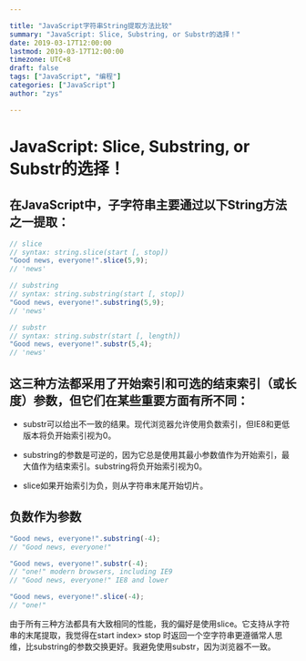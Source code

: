 ```yaml
---

title: "JavaScript字符串String提取方法比较"
summary: "JavaScript: Slice, Substring, or Substr的选择！"
date: 2019-03-17T12:00:00
lastmod: 2019-03-17T12:00:00
timezone: UTC+8
draft: false
tags: ["JavaScript", "编程"]
categories: ["JavaScript"]
author: "zys"

---
```


# JavaScript: Slice, Substring, or Substr的选择！

## 在JavaScript中，子字符串主要通过以下String方法之一提取：

```js
// slice 
// syntax: string.slice(start [, stop])
"Good news, everyone!".slice(5,9); 
// 'news'

// substring 
// syntax: string.substring(start [, stop])
"Good news, everyone!".substring(5,9); 
// 'news'

// substr
// syntax: string.substr(start [, length])
"Good news, everyone!".substr(5,4); 
// 'news'
```

## 这三种方法都采用了开始索引和可选的结束索引（或长度）参数，但它们在某些重要方面有所不同：

- substr可以给出不一致的结果。现代浏览器允许使用负数索引，但IE8和更低版本将负开始索引视为0。

- substring的参数是可逆的，因为它总是使用其最小参数值作为开始索引，最大值作为结束索引。substring将负开始索引视为0。

- slice如果开始索引为负，则从字符串末尾开始切片。

## 负数作为参数

```js
"Good news, everyone!".substring(-4);
// "Good news, everyone!"

"Good news, everyone!".substr(-4);
// "one!" modern browsers, including IE9
// "Good news, everyone!" IE8 and lower

"Good news, everyone!".slice(-4); 
// "one!"
```

由于所有三种方法都具有大致相同的性能，我的偏好是使用slice。它支持从字符串的末尾提取，我觉得在start index> stop 时返回一个空字符串更遵循常人思维，比substring的参数交换更好。我避免使用substr，因为浏览器不一致。
